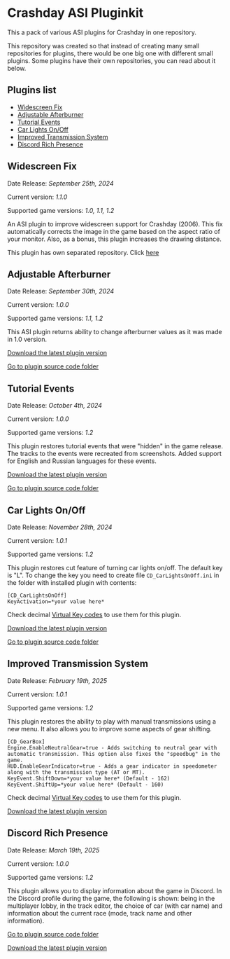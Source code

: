 # Crashday ASI Pluginkit
This a pack of various ASI plugins for Crashday in one repository.

This repository was created so that instead of creating many small repositories for plugins, there would be one big one with different small plugins. Some plugins have their own repositories, you can read about it below.

## Plugins list
- [Widescreen Fix](#widescreen-fix)
- [Adjustable Afterburner](#adjustable-afterburner)
- [Tutorial Events](#tutorial-events)
- [Car Lights On/Off](#car-lights-onoff)
- [Improved Transmission System](#improved-transmission-system)
- [Discord Rich Presence](#discord-rich-presence)

## Widescreen Fix
Date Release: _September 25th, 2024_

Current version: _1.1.0_

Supported game versions: _1.0, 1.1, 1.2_

An ASI plugin to improve widescreen support for Crashday (2006). This fix automatically corrects the image in the game based on the aspect ratio of your monitor. Also, as a bonus, this plugin increases the drawing distance.

This plugin has own separated repository. Click [here](https://github.com/St1ngLeR/CD_WidescreenFix/)

## Adjustable Afterburner
Date Release: _September 30th, 2024_

Current version: _1.0.0_

Supported game versions: _1.1, 1.2_

This ASI plugin returns ability to change afterburner values as it was made in 1.0 version.

[Download the latest plugin version](https://github.com/St1ngLeR/Crashday-ASI-Pluginkit/releases/tag/CD_Aftbur_v1.0.0)

[Go to plugin source code folder](../../tree/master/CD_Aftbur)

## Tutorial Events
Date Release: _October 4th, 2024_

Current version: _1.0.0_

Supported game versions: _1.2_

This plugin restores tutorial events that were "hidden" in the game release. The tracks to the events were recreated from screenshots. Added support for English and Russian languages ​​for these events.

[Download the latest plugin version](https://github.com/St1ngLeR/Crashday-ASI-Pluginkit/releases/tag/CD_TutorialEvents_v1.0.0)

[Go to plugin source code folder](../../tree/master/CD_TutorialEvents)

## Car Lights On/Off
Date Release: _November 28th, 2024_

Current version: _1.0.1_

Supported game versions: _1.2_

This plugin restores cut feature of turning car lights on/off. The default key is "L". To change the key you need to create file `CD_CarLightsOnOff.ini` in the folder with installed plugin with contents:
```
[CD_CarLightsOnOff]
KeyActivation=*your value here*
```
Check decimal [Virtual Key codes](http://cherrytree.at/misc/vk.htm) to use them for this plugin.

[Download the latest plugin version](https://github.com/St1ngLeR/Crashday-ASI-Pluginkit/releases/tag/CD_CarLightsOnOff_v1.0.1)

[Go to plugin source code folder](../../tree/master/CD_CarLightsOnOff)

## Improved Transmission System
Date Release: _February 19th, 2025_

Current version: _1.0.1_

Supported game versions: _1.2_

This plugin restores the ability to play with manual transmissions using a new menu. It also allows you to improve some aspects of gear shifting.
```
[CD_GearBox]
Engine.EnableNeutralGear=true - Adds switching to neutral gear with automatic transmission. This option also fixes the "speedbug" in the game.
HUD.EnableGearIndicator=true - Adds a gear indicator in speedometer along with the transmission type (AT or MT).
KeyEvent.ShiftDown=*your value here* (Default - 162)
KeyEvent.ShiftUp=*your value here* (Default - 160)
```
Check decimal [Virtual Key codes](http://cherrytree.at/misc/vk.htm) to use them for this plugin.

[Download the latest plugin version](https://github.com/St1ngLeR/Crashday-ASI-Pluginkit/releases/tag/CD_GearBox_v1.0.0)

## Discord Rich Presence
Date Release: _March 19th, 2025_

Current version: _1.0.0_

Supported game versions: _1.2_

This plugin allows you to display information about the game in Discord. In the Discord profile during the game, the following is shown: being in the multiplayer lobby, in the track editor, the choice of car (with car name) and information about the current race (mode, track name and other information).

[Go to plugin source code folder](../../tree/master/CD_DiscordRPC)

[Download the latest plugin version](https://github.com/St1ngLeR/Crashday-ASI-Pluginkit/releases/tag/CD_DiscordRPC_v1.0.0)
